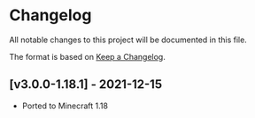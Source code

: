 # Changelog
All notable changes to this project will be documented in this file.

The format is based on [Keep a Changelog].

## [v3.0.0-1.18.1] - 2021-12-15
- Ported to Minecraft 1.18

[Keep a Changelog]: https://keepachangelog.com/en/1.0.0/
